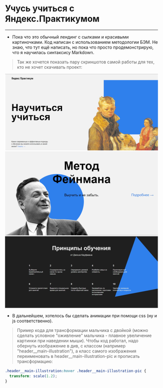 # Учусь учиться с Яндекс.Практикумом
___

* Пока что это обычный лендинг с сылками и красивыми картиночками. Код написан с использованием методологии БЭМ. Не знаю, что тут ещё написать, но пока что просто продемонстрирую, что я научилась синтаксису Markdown.

> Так же хочется показать пару скриншотов самой работы для тех, кто не хочет скачивать проект:

![Картинка опять двойка](files_for_md/1.jpg)
![Метод Фейнмана](files_for_md/2.jpg)
![Принципы обучения от Кауфмана](files_for_md/3.jpg)

* В дальнейшем, хотелось бы сделать анимации при помощи css (ну и js соответственно).

> Пример кода для трансформации мальчика с двойкой (можно сделать условное "оживление" мальчика - плавное увеличение картинки при наведении мыши). Чтобы код работал, надо обернуть изображение в див, с классом (например "header__main-illustration"), а класс самого изображения переименовать в header__main-illustration-pic и прописать трансформацию:

```css
.header__main-illustration:hover .header__main-illustration-pic {
  transform: scale(1.2);
}
```
